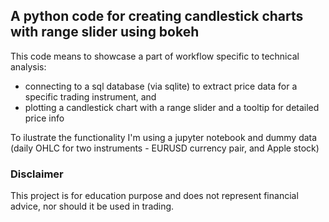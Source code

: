 ## A python code for creating candlestick charts with range slider using bokeh
This code means to showcase a part of workflow specific to technical analysis:
* connecting to a sql database (via sqlite) to extract price data for a specific trading instrument, and
* plotting a candlestick chart with a range slider and a tooltip for detailed price info

To ilustrate the functionality I'm using a jupyter notebook and dummy data (daily OHLC for two instruments - EURUSD currency pair, and Apple stock)

### Disclaimer
This project is for education purpose and does not represent financial advice, nor should it be used in trading.
